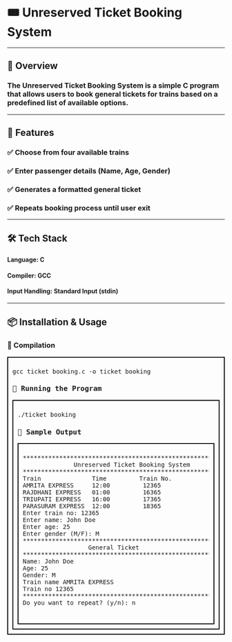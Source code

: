 <h1>🎟️ Unreserved Ticket Booking System</h1>
<hr>
<h2>📌 Overview</h2>

<h3>The Unreserved Ticket Booking System is a simple C program that allows users to book general tickets for trains based on a predefined list of available options.</h3>
<hr>
<h2>🎯 Features</h2>
<h3>✅ Choose from four available trains</h3>
<h3>✅ Enter passenger details (Name, Age, Gender)</h3>
<h3>✅ Generates a formatted general ticket</h3>
<h3>✅ Repeats booking process until user exit</h3>
<hr>
<h2>🛠️ Tech Stack</h2>

<h4>Language: C</h4>

<h4>Compiler: GCC</h4>

<h4>Input Handling: Standard Input (stdin)</h4>
<hr>
<h2>📦 Installation & Usage</h2>

<h3>🔧 Compilation</h3>
<div style="border: 2px solid black; padding: 10px; font-family: monospace;">
<pre>
gcc ticket_booking.c -o ticket_booking
</pre>

<h3>🚀 Running the Program</h3>
<div style="border: 2px solid black; padding: 10px; font-family: monospace;">
<pre>
./ticket_booking
</pre>

<h3>📝 Sample Output</h3>
<div style="border: 2px solid black; padding: 10px; font-family: monospace;">
<pre>
****************************************************************
              Unreserved Ticket Booking System
****************************************************************
Train              Time         Train No.
AMRITA EXPRESS     12:00         12365
RAJDHANI EXPRESS   01:00         16365
TRIUPATI EXPRESS   16:00         17365
PARASURAM EXPRESS  12:00         18365
Enter train no: 12365
Enter name: John Doe
Enter age: 25
Enter gender (M/F): M
***************************************************************
                  General Ticket
***************************************************************
Name: John Doe
Age: 25
Gender: M
Train name AMRITA EXPRESS
Train no 12365
**************************************************************
Do you want to repeat? (y/n): n

</pre>
</div>


